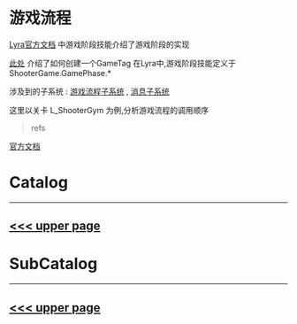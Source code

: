 # 游戏流程
[Lyra官方文档](https://docs.unrealengine.com/5.0/zh-CN/abilities-in-lyra-in-unreal-engine/)
中游戏阶段技能介绍了游戏阶段的实现

[此处](https://docs.unrealengine.com/4.27/zh-CN/ProgrammingAndScripting/Tags/) 介绍了如何创建一个GameTag
在Lyra中,游戏阶段技能定义于 ShooterGame.GamePhase.*

涉及到的子系统 :
[游戏流程子系统](../subsystem/phase.md) , [消息子系统](../subsystem/message.md)

这里以关卡 L_ShooterGym 为例,分析游戏流程的调用顺序



> refs

[官方文档](https://docs.unrealengine.com/5.0/zh-CN/abilities-in-lyra-in-unreal-engine/)

# Catalog
---
[<<< upper page](../README.md)
---

# SubCatalog

---
[<<< upper page](../README.md)
---